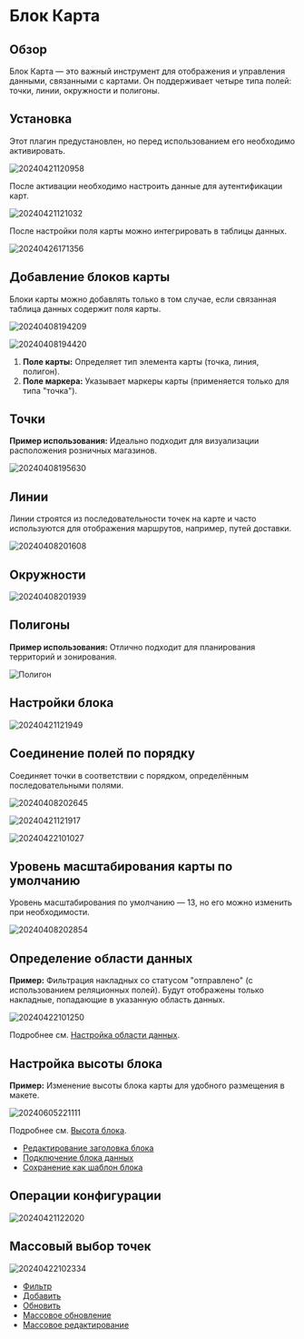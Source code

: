 # Блок Карта

<PluginInfo name="block-map"></PluginInfo>

## Обзор

Блок Карта — это важный инструмент для отображения и управления данными, связанными с картами. Он поддерживает четыре типа полей: точки, линии, окружности и полигоны.

## Установка

Этот плагин предустановлен, но перед использованием его необходимо активировать.

![20240421120958](https://static-docs.nocobase.com/20240421120958.png)

После активации необходимо настроить данные для аутентификации карт.

![20240421121032](https://static-docs.nocobase.com/20240421121032.png)

После настройки поля карты можно интегрировать в таблицы данных.

![20240426171356](https://static-docs.nocobase.com/20240426171356.png)

## Добавление блоков карты

Блоки карты можно добавлять только в том случае, если связанная таблица данных содержит поля карты.

![20240408194209](https://static-docs.nocobase.com/20240408194209.png)

![20240408194420](https://static-docs.nocobase.com/20240408194420.png)

1. **Поле карты:** Определяет тип элемента карты (точка, линия, полигон).
2. **Поле маркера:** Указывает маркеры карты (применяется только для типа "точка").

## Точки

**Пример использования:** Идеально подходит для визуализации расположения розничных магазинов.

![20240408195630](https://static-docs.nocobase.com/20240408195630.png)

## Линии

Линии строятся из последовательности точек на карте и часто используются для отображения маршрутов, например, путей доставки.

![20240408201608](https://static-docs.nocobase.com/20240408201608.png)

## Окружности

![20240408201939](https://static-docs.nocobase.com/20240408201939.png)

## Полигоны

**Пример использования:** Отлично подходит для планирования территорий и зонирования.

![Полигон](https://static-docs.nocobase.com/20240408200546.png)

## Настройки блока

![20240421121949](https://static-docs.nocobase.com/20240421121949.png)

## Соединение полей по порядку

Соединяет точки в соответствии с порядком, определённым последовательными полями.

![20240408202645](https://static-docs.nocobase.com/20240408202645.png)

![20240421121917](https://static-docs.nocobase.com/20240421121917.png)

![20240422101027](https://static-docs.nocobase.com/20240422101027.png)

## Уровень масштабирования карты по умолчанию

Уровень масштабирования по умолчанию — 13, но его можно изменить при необходимости.

![20240408202854](https://static-docs.nocobase.com/20240408202854.png)

## Определение области данных

**Пример:** Фильтрация накладных со статусом "отправлено" (с использованием реляционных полей). Будут отображены только накладные, попадающие в указанную область данных.

![20240422101250](https://static-docs.nocobase.com/20240422101250.png)

Подробнее см. [Настройка области данных](/handbook/ui/blocks/block-settings/data-scope).

## Настройка высоты блока

**Пример:** Изменение высоты блока карты для удобного размещения в макете.

![20240605221111](https://static-docs.nocobase.com/20240605221111.gif)

Подробнее см. [Высота блока](/handbook/ui/blocks/block-settings/block-height).

- [Редактирование заголовка блока](/handbook/ui/blocks/block-settings/block-title)
- [Подключение блока данных](/handbook/ui/blocks/block-settings/connect-block)
- [Сохранение как шаблон блока](/handbook/block-template)

## Операции конфигурации

![20240421122020](https://static-docs.nocobase.com/20240421122020.png)

## Массовый выбор точек

![20240422102334](https://static-docs.nocobase.com/20240422102334.gif)

- [Фильтр](/handbook/ui/actions/types/filter)
- [Добавить](/handbook/ui/actions/types/add-new)
- [Обновить](/handbook/ui/actions/types/refresh)
- [Массовое обновление](/handbook/action-bulk-update)
- [Массовое редактирование](/handbook/action-bulk-edit)
